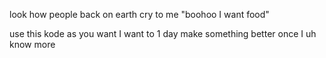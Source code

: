 look how people back on earth cry to me 
"boohoo I want food"

use this kode as you want I want to 1 day make something better once I uh know more 
